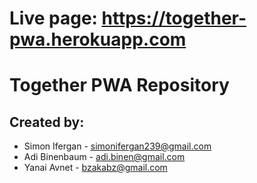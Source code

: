 <h1>Live page: <a href="https://together-pwa.herokuapp.com">https://together-pwa.herokuapp.com</a></h1>

<h1>Together PWA Repository</h1>

<h2>Created by:</h2>
<ul>
  <li>Simon Ifergan - <a href="mailto:simonifergan239@gmail.com">simonifergan239@gmail.com</a></li>
  <li>Adi Binenbaum - <a href="mailto:adi.binen@gmail.com">adi.binen@gmail.com</a></li>
  <li>Yanai Avnet - <a href="mailto:bzakabz@gmail.com">bzakabz@gmail.com</a></li>
</ul>
